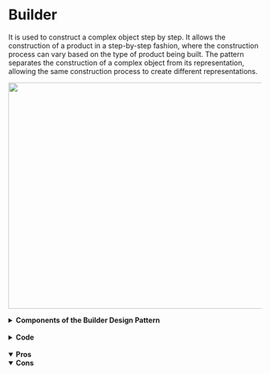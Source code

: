 # Builder

It is used to construct a complex object step by step. It allows the construction of a product in a step-by-step fashion, where the construction process can vary based on the type of product being built. The pattern separates the construction of a complex object from its representation, allowing the same construction process to create different representations.

<p align="center">
  <img width="650" height="450" src="https://github.com/devaaks/low-level-design/assets/16061289/144044af-d846-4076-8ad8-d5328d4378f4">
</p>

<details>
<summary><b>Components of the Builder Design Pattern</b></summary>
  
1. **Product**
  
    The Product is the complex object that the Builder pattern is responsible for constructing.
  
    It may consist of multiple components or parts, and its structure can vary based on the implementation.
    The Product is typically a class with attributes representing the different parts that the Builder constructs.

2. **Builder**

    The Builder is an interface or an abstract class that declares the construction steps for building a complex object.
  
    It typically includes methods for constructing individual parts of the product.
    By defining an interface, the Builder allows for the creation of different concrete builders that can produce variations of the product.

3. **ConcreteBuilder**

    ConcreteBuilder classes implement the Builder interface, providing specific implementations for building each part of the product.
  
    Each ConcreteBuilder is tailored to create a specific variation of the product.
    It keeps track of the product being constructed and provides methods for setting or constructing each part.

4. **Director**
   
    The Director is responsible for managing the construction process of the complex object.
  
    It collaborates with a Builder, but it doesn’t know the specific details about how each part of the object is constructed.
    It provides a high-level interface for constructing the product and managing the steps needed to create the complex object.

5. **Client**

    The Client is the code that initiates the construction of the complex object.
  
    It creates a Builder object and passes it to the Director to initiate the construction process.
    The Client may retrieve the final product from the Builder after construction is complete.

</details>

<br>

<details>
<summary><b>Code</b></summary>

```java
```
</details>

<br>

<details open>
<summary><b>Pros</b></summary>

</details>

<details open>
<summary><b>Cons</b></summary>

</details>
